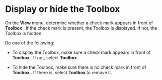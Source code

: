 
# Display or hide the Toolbox

On the  **View** menu, determine whether a check mark appears in front of **Toolbox** . If the check mark is present, the Toolbox is displayed. If not, the Toolbox is hidden.

Do one of the following:




- To display the Toolbox, make sure a check mark appears in front of  **Toolbox** . If not, select **Toolbox** .
    
- To hide the Toolbox, make sure there is no check mark in front of  **Toolbox** . If there is, select **Toolbox** to remove it.
    

